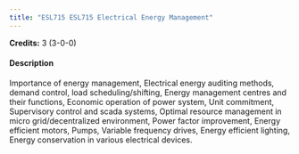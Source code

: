 ```yaml
---
title: "ESL715 ESL715 Electrical Energy Management"
---
```

**Credits:** 3 (3-0-0)

#### Description
Importance of energy management, Electrical energy auditing methods, demand control, load scheduling/shifting, Energy management centres and their functions, Economic operation of power system, Unit commitment, Supervisory control and scada systems, Optimal resource management in micro grid/decentralized environment, Power factor improvement, Energy efficient motors, Pumps, Variable frequency drives, Energy efficient lighting, Energy conservation in various electrical devices.